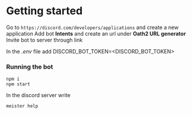 # Getting started
Go to 
```https://discord.com/developers/applications```
and create a new application
Add bot **Intents** and create an url under **Oath2 URL generator**
Invite bot to server through link

In the *.env* file add 
DISCORD_BOT_TOKEN=\<DISCORD_BOT_TOKEN\>

### Running the bot
```
npm i
npm start
```
In the discord server write 
```
meister help
```